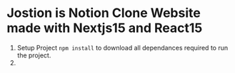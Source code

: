 # Jostion is Notion Clone Website made with Nextjs15 and React15
1. Setup Project
`npm install`
to download all dependances required to run the project.
2.